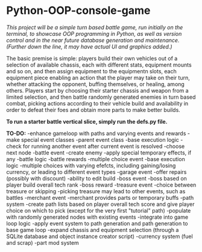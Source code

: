 # Python-OOP-console-game

*This project will be a simple turn based battle game, run initially on the terminal, to showcase OOP programming in Python, as well as version control and in the near future database generation and maintenance. (Further down the line, it may have actual UI and graphics added.)*

The basic premise is simple: players build their own vehicles out of a selection of available chassis, each with different stats, equipment mounts and so on, and then assign equipment to the equipmentn slots, each equipment piece enabling an action that the player may take on their turn, whether attacking the opponent, buffing themselves, or healing, among others.
Players start by choosing their starter chassis and weapon from a limited selection, and then battle randomly generated enemies in turn based combat, picking actions according to their vehicle build and availability in order to defeat their foes and obtain more parts to make better builds.

**To run a starter battle vertical slice, simply run the defs.py file.**

**TO-DO:**
-enhance gameloop with paths and varying events and rewards
    -make special event classes
        -parent event class
            -base execution logic
            -check for running another event after current event is resolved
            -choose next node
        -battle event
            -create enemy
            -apply special temporary effects, if any
            -battle logic
            -battle rewards
        -multiple choice event
            -base execution logic
            -multiple choices with varying efefcts, including gaining/losing currency, or leading to different event types
        -garage event
            -offer repairs (possibly with discount)
            -ability to edit build
        -boss event
            -boss based on player build overall tech rank
            -boss reward
        -treasure event
            -choice between treasure or skipping
            -picking treasure may lead to other events, such as battles
        -merchant event
            -merchant provides parts or temporary buffs
    -path system
        -create path lists based on player overall tech score and give player choice on which to pick (except for the very first "tutorial" path)
        -populate with randomly generated nodes with existing events
    -integrate into game loop logic
        -apply event system to path generation and path generation to base game loop
-expand chassis and equipment selection (through a SQLite database and object instance creator script)
-currency system (fuel and scrap)
-part mod system